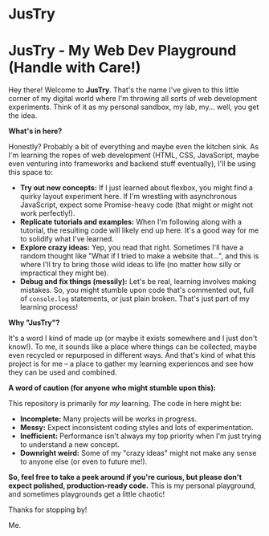 # JusTry
# JusTry - My Web Dev Playground (Handle with Care!)

Hey there! Welcome to **JusTry**. That's the name I've given to this little corner of my digital world where I'm throwing all sorts of web development experiments. Think of it as my personal sandbox, my lab, my... well, you get the idea.

**What's in here?**

Honestly? Probably a bit of everything and maybe even the kitchen sink. As I'm learning the ropes of web development (HTML, CSS, JavaScript, maybe even venturing into frameworks and backend stuff eventually), I'll be using this space to:

* **Try out new concepts:** If I just learned about flexbox, you might find a quirky layout experiment here. If I'm wrestling with asynchronous JavaScript, expect some Promise-heavy code (that might or might not work perfectly!).
* **Replicate tutorials and examples:** When I'm following along with a tutorial, the resulting code will likely end up here. It's a good way for me to solidify what I've learned.
* **Explore crazy ideas:** Yep, you read that right. Sometimes I'll have a random thought like "What if I tried to make a website that...", and this is where I'll try to bring those wild ideas to life (no matter how silly or impractical they might be).
* **Debug and fix things (messily):** Let's be real, learning involves making mistakes. So, you might stumble upon code that's commented out, full of `console.log` statements, or just plain broken. That's just part of my learning process!

**Why "JusTry"?**

It's a word I kind of made up (or maybe it exists somewhere and I just don't know!). To me, it sounds like a place where things can be collected, maybe even recycled or repurposed in different ways. And that's kind of what this project is for me – a place to gather my learning experiences and see how they can be used and combined.

**A word of caution (for anyone who might stumble upon this):**

This repository is primarily for *my* learning. The code in here might be:

* **Incomplete:** Many projects will be works in progress.
* **Messy:** Expect inconsistent coding styles and lots of experimentation.
* **Inefficient:** Performance isn't always my top priority when I'm just trying to understand a new concept.
* **Downright weird:** Some of my "crazy ideas" might not make any sense to anyone else (or even to future me!).

**So, feel free to take a peek around if you're curious, but please don't expect polished, production-ready code.** This is my personal playground, and sometimes playgrounds get a little chaotic!

Thanks for stopping by!

Me.